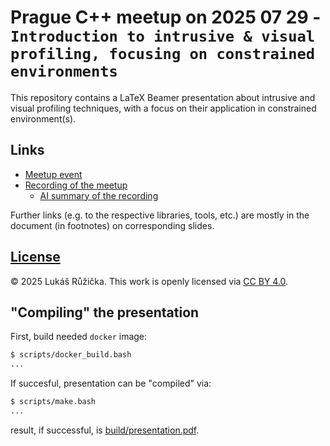 # Prague C++ meetup on 2025 07 29 - `Introduction to intrusive & visual profiling, focusing on constrained environments`

This repository contains a LaTeX Beamer presentation about intrusive and visual profiling techniques, with a focus on their application in constrained environment(s).

## Links

* [Meetup event](https://www.meetup.com/prague-cpp/events/310128881/)
* [Recording of the meetup](https://youtu.be/9YEXU_FiHVk)
  * [AI summary of the recording](AI_summary.md)

Further links (e.g. to the respective libraries, tools, etc.) are mostly in the document (in footnotes) on corresponding slides.

## [License](LICENSE)

© 2025 Lukáš Růžička. This work is openly licensed via [CC BY 4.0](https://creativecommons.org/licenses/by/4.0/).

## "Compiling" the presentation

First, build needed `docker` image:

```bash
$ scripts/docker_build.bash
...
```

If succesful, presentation can be "compiled" via:

```bash
$ scripts/make.bash
...
```

result, if successful, is [build/presentation.pdf](build/presentation.pdf).
